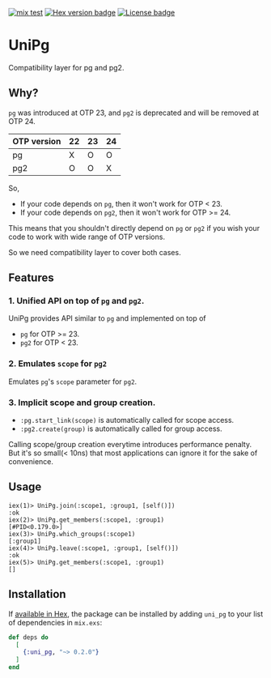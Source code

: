
[![mix test](https://github.com/jechol/uni_pg/workflows/mix%20test/badge.svg)](https://github.com/jechol/uni_pg/actions)
[![Hex version badge](https://img.shields.io/hexpm/v/uni_pg)](https://hex.pm/packages/uni_pg)
[![License badge](https://img.shields.io/hexpm/l/uni_pg)](https://github.com/jechol/uni_pg/blob/master/LICENSE.md)
# UniPg

Compatibility layer for pg and pg2.

## Why?

`pg` was introduced at OTP 23, and `pg2` is deprecated and will be removed at OTP 24.

| OTP version | 22 | 23 | 24 |
|-------------|----|----|----|
| pg          | X  | O  | O  |
| pg2         | O  | O  | X  |


So, 
* If your code depends on `pg`, then it won't work for OTP < 23.
* If your code depends on `pg2`, then it won't work for OTP >= 24.

This means that you shouldn't directly depend on `pg` or `pg2` if you wish your code to work with wide range of OTP versions. 

So we need compatibility layer to cover both cases.

## Features

### 1. Unified API on top of `pg` and `pg2`.
UniPg provides API similar to `pg` and implemented on top of
* `pg` for OTP >= 23.
* `pg2` for OTP < 23.

### 2. Emulates `scope` for `pg2`
Emulates `pg`'s `scope` parameter for `pg2`.

### 3. Implicit scope and group creation.
* `:pg.start_link(scope)` is automatically called for scope access.
* `:pg2.create(group)` is automatically called for group access.

Calling scope/group creation everytime introduces performance penalty. 
But it's so small(< 10ns) that most applications can ignore it for the sake of convenience.

## Usage

```console
iex(1)> UniPg.join(:scope1, :group1, [self()])
:ok
iex(2)> UniPg.get_members(:scope1, :group1)
[#PID<0.179.0>]
iex(3)> UniPg.which_groups(:scope1)        
[:group1]
iex(4)> UniPg.leave(:scope1, :group1, [self()])
:ok
iex(5)> UniPg.get_members(:scope1, :group1)    
[]
```
## Installation

If [available in Hex](https://hex.pm/docs/publish), the package can be installed
by adding `uni_pg` to your list of dependencies in `mix.exs`:

```elixir
def deps do
  [
    {:uni_pg, "~> 0.2.0"}
  ]
end
```
